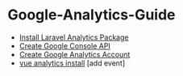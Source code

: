 # Google-Analytics-Guide
	
 - [Install Laravel Analytics Package](laravel-analytics.md)
 - [Create Google Console API](google-console.md)
 - [Create Google Analytics Account](create-googleAnalytics.md)
 - [vue analytics install](vue.analytics.md) [add event]
 
 
<!--stackedit_data:
eyJoaXN0b3J5IjpbODA4MjM2ODkzLC0xNjk2NjEzMTM4LDczNT
cwMjkzNCwtODU4NjU3MDM4LDE3OTcxMjU3MjRdfQ==
-->